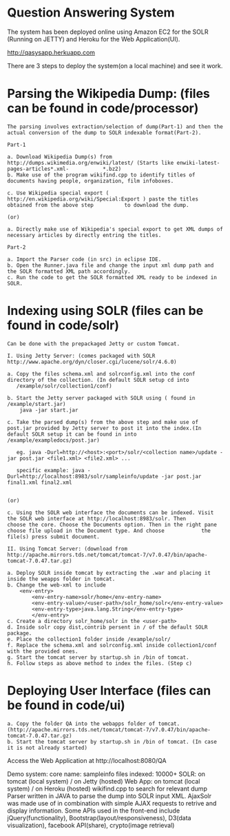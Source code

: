Question Answering System
==================

The system has been deployed online using Amazon EC2 for the SOLR (Running on JETTY) and Heroku for the Web Application(UI).

http://qasysapp.herkuapp.com

There are 3 steps to deploy the system(on a local machine) and see it work.

Parsing the Wikipedia Dump: (files can be found in code/processor)
=============	
	The parsing involves extraction/selection of dump(Part-1) and then the actual conversion of the dump to SOLR indexable format(Part-2).

	Part-1

	a. Download Wikipedia Dump(s) from http://dumps.wikimedia.org/enwiki/latest/ (Starts like enwiki-latest-pages-articles*.xml-  		   *.bz2)
	b. Make use of the program wikifind.cpp to identify titles of documents having people, organization, film infoboxes.
	
	c. Use Wikipedia special export ( http://en.wikipedia.org/wiki/Special:Export ) paste the titles obtained from the above step 		   to download the dump.

	(or)
	
	a. Directly make use of Wikipedia's special export to get XML dumps of necessary articles by directly entring the titles.

	Part-2

	a. Import the Parser code (in src) in eclipse IDE.
	b. Open the Runner.java file and change the input xml dump path and the SOLR formatted XML path accordingly.
	c. Run the code to get the SOLR formatted XML ready to be indexed in SOLR.


Indexing using SOLR (files can be found in code/solr)
=============
	Can be done with the prepackaged Jetty or custom Tomcat.
	
	I. Using Jetty Server: (comes packaged with SOLR http://www.apache.org/dyn/closer.cgi/lucene/solr/4.6.0)
	
	a. Copy the files schema.xml and solrconfig.xml into the conf directory of the collection. (In default SOLR setup cd into 
	   /example/solr/collection1/conf) 
	
	b. Start the Jetty server packaged with SOLR using ( found in /example/start.jar)
		java -jar start.jar
	
	c. Take the parsed dump(s) from the above step and make use of post.jar provided by Jetty server to post it into the index.(In 		   default SOLR setup it can be found in into /example/exampledocs/post.jar) 
		
	   eg. java -Durl=http://<host>:<port>/solr/<collection name>/update -jar post.jar <file1.xml> <file2.xml> ...
		
	   specific example: java -Durl=http://localhost:8983/solr/sampleinfo/update -jar post.jar final1.xml final2.xml
	

	(or)

	c. Using the SOLR web interface the documents can be indexed. Visit the SOLR web interface at http://localhost:8983/solr. Then 		   choose the core. Choose the Documents option. Then in the right pane choose file upload in the Document type. And choose 		   the file(s) press submit document.

	II. Using Tomcat Server: (download from http://apache.mirrors.tds.net/tomcat/tomcat-7/v7.0.47/bin/apache-tomcat-7.0.47.tar.gz)
	
	a. Deploy SOLR inside tomcat by extracting the .war and placing it inside the weapps folder in tomcat.
	b. Change the web-xml to include
		<env-entry>
	       	<env-entry-name>solr/home</env-entry-name>
       		<env-entry-value>/<user-path>/solr_home/solr</env-entry-value>
	        <env-entry-type>java.lang.String</env-entry-type>
	        </env-entry>
	c. Create a directory solr_home/solr in the <user-path>
	d. Inside solr copy dist,contrib persent in / of the default SOLR package.
	e. Place the collection1 folder inside /example/solr/
	f. Replace the schema.xml and solrconfig.xml inside collection1/conf with the provided ones.
	g. Start the tomcat server by startup.sh in /bin of tomcat.
	h. Follow steps as above method to index the files. (Step c)

Deploying User Interface (files can be found in code/ui)
=============
	a. Copy the folder QA into the webapps folder of tomcat. (http://apache.mirrors.tds.net/tomcat/tomcat-7/v7.0.47/bin/apache- 		   tomcat-7.0.47.tar.gz)
	b. Start the tomcat server by startup.sh in /bin of tomcat. (In case it is not already started)
	
Access the Web Application at http://localhost:8080/QA



Demo system:
core name: sampleinfo
files indexed: 10000+
SOLR: on tomcat (local system) / on Jetty (hosted)
Web App: on tomcat (local system) / on Heroku (hosted)
wikifind.cpp to search for relevant dump
Parser written in JAVA to parse the dump into SOLR input XML.
AjaxSolr was made use of in combination with simple AJAX requests to retrive and display information.
Some APIs used in the front-end include jQuery(functionality), Bootstrap(layout/responsiveness), D3(data visualization), facebook API(share), crypto(image retrieval)
